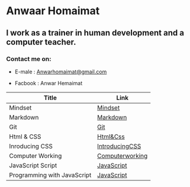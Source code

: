 # Anwaar Homaimat 

## I work as a trainer in human development and a computer teacher.

### Contact me on:
 * E-male : Anwarhomaimat@gmail.com

* Facbook :
 Anwar Hemaimat


| Title      |Link |
| ----------- | ----------- |
| Mindset | [Mindset](Mindset)
| Markdown      |   [Markdown](Markdown)   |
| Git   | [Git](Git)       |
| Html & CSS   | [Html&Css](Html&Css)       |
| Inroducing CSS   | [IntroducingCSS](IntroducingCSS)       |
| Computer Working      |   [Computerworking](ComputerWork)   |
| JavaScript Script      |   [JavaScript](JavaScriptRead)   |
| Programming with JavaScript      |   [JavaScript](ProgrammingwithJavaScript)   |

